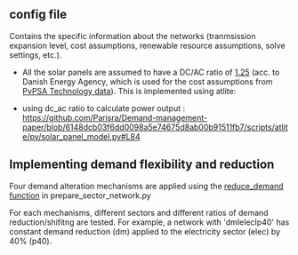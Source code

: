 ## config file
Contains the specific information about the networks (tranmsission expansion level, cost assumptions, renewable resource assumptions, solve settings, etc.).
* All the solar panels are assumed to have a DC/AC ratio of [1.25](https://github.com/Parisra/Demand-management-paper/blob/71c66db8dc36103bb75e73f488f6d3e218cd6cbe/scripts/config.yaml#L259 ) (acc. to Danish Energy Agency, which is used for the cost assumptions from [PyPSA Technology data](https://github.com/PyPSA/technology-data)). This is implemented using atlite:
- using dc_ac ratio to calculate power output : https://github.com/Parisra/Demand-management-paper/blob/6148dcb03f6dd0098a5e74675d8ab00b91511fb7/scripts/atlite/pv/solar_panel_model.py#L84 

## Implementing demand flexibility and reduction

Four demand alteration mechanisms are applied using the [reduce_demand function](https://github.com/Parisra/Demand-management-paper/blob/6148dcb03f6dd0098a5e74675d8ab00b91511fb7/scripts/prepare_sector_network.py#L3956) in prepare_sector_network.py

For each mechanisms, different sectors and different ratios of demand reduction/shifitng are tested. For example, a network with 'dmIelecIp40' has constant demand reduction (dm) applied to the electricity sector (elec) by 40% (p40).
